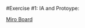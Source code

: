 #Exercise #1: IA and Protoype:

[Miro Board](https://miro.com/app/board/uXjVN7OedA4=/?share_link_id=872039161087)